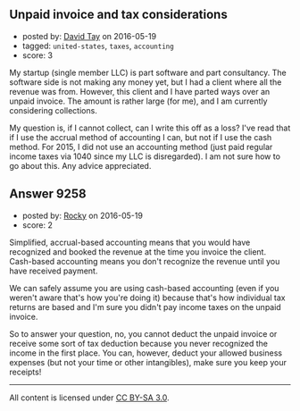 ## Unpaid invoice and tax considerations

- posted by: [David Tay](https://stackexchange.com/users/196145/david-tay) on 2016-05-19
- tagged: `united-states`, `taxes`, `accounting`
- score: 3

My startup (single member LLC) is part software and part consultancy. The software side is not making any money yet, but I had a client where all the revenue was from. However, this client and I have parted ways over an unpaid invoice. The amount is rather large (for me), and I am currently considering collections. 

My question is, if I cannot collect, can I write this off as a loss? I've read that if I use the accrual method of accounting I can, but not if I use the cash method. For 2015, I did not use an accounting method (just paid regular income taxes via 1040 since my LLC is disregarded). I am not sure how to go about this. Any advice appreciated.


## Answer 9258

- posted by: [Rocky](https://stackexchange.com/users/4448541/rocky) on 2016-05-19
- score: 2

Simplified, accrual-based accounting means that you would have recognized and booked the revenue at the time you invoice the client. Cash-based accounting means you don't recognize the revenue until you have received payment.

We can safely assume you are using cash-based accounting (even if you weren't aware that's how you're doing it) because that's how individual tax returns are based and I'm sure you didn't pay income taxes on the unpaid invoice.

So to answer your question, no, you cannot deduct the unpaid invoice or receive some sort of tax deduction because you never recognized the income in the first place. You can, however, deduct your allowed business expenses (but not your time or other intangibles), make sure you keep your receipts!



---

All content is licensed under [CC BY-SA 3.0](https://creativecommons.org/licenses/by-sa/3.0/).
